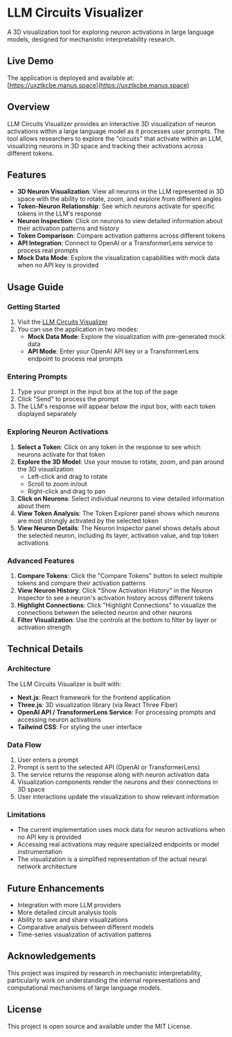 # LLM Circuits Visualizer

A 3D visualization tool for exploring neuron activations in large language models, designed for mechanistic interpretability research.

## Live Demo

The application is deployed and available at: [https://uxztkcbe.manus.space](https://uxztkcbe.manus.space)

## Overview

LLM Circuits Visualizer provides an interactive 3D visualization of neuron activations within a large language model as it processes user prompts. The tool allows researchers to explore the "circuits" that activate within an LLM, visualizing neurons in 3D space and tracking their activations across different tokens.

## Features

- **3D Neuron Visualization**: View all neurons in the LLM represented in 3D space with the ability to rotate, zoom, and explore from different angles
- **Token-Neuron Relationship**: See which neurons activate for specific tokens in the LLM's response
- **Neuron Inspection**: Click on neurons to view detailed information about their activation patterns and history
- **Token Comparison**: Compare activation patterns across different tokens
- **API Integration**: Connect to OpenAI or a TransformerLens service to process real prompts
- **Mock Data Mode**: Explore the visualization capabilities with mock data when no API key is provided

## Usage Guide

### Getting Started

1. Visit the [LLM Circuits Visualizer](https://uxztkcbe.manus.space)
2. You can use the application in two modes:
   - **Mock Data Mode**: Explore the visualization with pre-generated mock data
   - **API Mode**: Enter your OpenAI API key or a TransformerLens endpoint to process real prompts

### Entering Prompts

1. Type your prompt in the input box at the top of the page
2. Click "Send" to process the prompt
3. The LLM's response will appear below the input box, with each token displayed separately

### Exploring Neuron Activations

1. **Select a Token**: Click on any token in the response to see which neurons activate for that token
2. **Explore the 3D Model**: Use your mouse to rotate, zoom, and pan around the 3D visualization
   - Left-click and drag to rotate
   - Scroll to zoom in/out
   - Right-click and drag to pan
3. **Click on Neurons**: Select individual neurons to view detailed information about them
4. **View Token Analysis**: The Token Explorer panel shows which neurons are most strongly activated by the selected token
5. **View Neuron Details**: The Neuron Inspector panel shows details about the selected neuron, including its layer, activation value, and top token activations

### Advanced Features

1. **Compare Tokens**: Click the "Compare Tokens" button to select multiple tokens and compare their activation patterns
2. **View Neuron History**: Click "Show Activation History" in the Neuron Inspector to see a neuron's activation history across different tokens
3. **Highlight Connections**: Click "Highlight Connections" to visualize the connections between the selected neuron and other neurons
4. **Filter Visualization**: Use the controls at the bottom to filter by layer or activation strength

## Technical Details

### Architecture

The LLM Circuits Visualizer is built with:

- **Next.js**: React framework for the frontend application
- **Three.js**: 3D visualization library (via React Three Fiber)
- **OpenAI API / TransformerLens Service**: For processing prompts and accessing neuron activations
- **Tailwind CSS**: For styling the user interface

### Data Flow

1. User enters a prompt
2. Prompt is sent to the selected API (OpenAI or TransformerLens)
3. The service returns the response along with neuron activation data
4. Visualization components render the neurons and their connections in 3D space
5. User interactions update the visualization to show relevant information

### Limitations

- The current implementation uses mock data for neuron activations when no API key is provided
- Accessing real activations may require specialized endpoints or model instrumentation
- The visualization is a simplified representation of the actual neural network architecture

## Future Enhancements

- Integration with more LLM providers
- More detailed circuit analysis tools
- Ability to save and share visualizations
- Comparative analysis between different models
- Time-series visualization of activation patterns

## Acknowledgements

This project was inspired by research in mechanistic interpretability, particularly work on understanding the internal representations and computational mechanisms of large language models.

## License

This project is open source and available under the MIT License.
